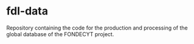 # fdl-data
Repository containing the code for the production and processing of the global database of the FONDECYT project.
